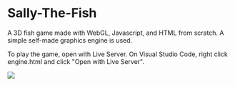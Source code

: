 # Sally-The-Fish
A 3D fish game made with WebGL, Javascript, and HTML from scratch. A simple self-made graphics engine is used.

To play the game, open with Live Server. On Visual Studio Code, right click engine.html and click "Open with Live Server".

![](https://github.com/GoyaReceli/Sally-The-Fish-/blob/main/sally.gif)
